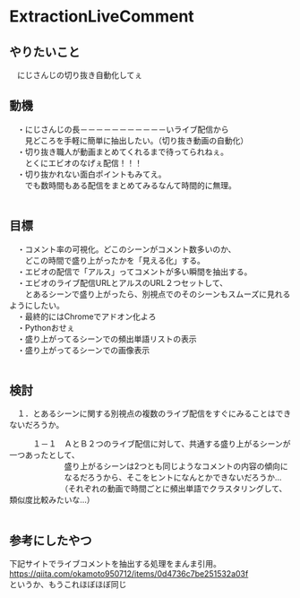 # ExtractionLiveComment
## やりたいこと
　にじさんじの切り抜き自動化してぇ

## 動機
　・にじさんじの長－－－－－－－－－－－いライブ配信から<br>
　　見どころを手軽に簡単に抽出したい。（切り抜き動画の自動化）<br>
　・切り抜き職人が動画まとめてくれるまで待ってられねぇ。<br>
　　とくにエビオのなげぇ配信！！！<br>
　・切り抜かれない面白ポイントもみてえ。<br>
　　でも数時間もある配信をまとめてみるなんて時間的に無理。<br>
<br>
## 目標
　・コメント率の可視化。どこのシーンがコメント数多いのか、<br>
　　どこの時間で盛り上がったかを「見える化」する。<br>
　・エビオの配信で「アルス」ってコメントが多い瞬間を抽出する。<br>
　・エビオのライブ配信URLとアルスのURL２つセットして、<br>
　　とあるシーンで盛り上がったら、別視点でのそのシーンもスムーズに見れるようにしたい。<br>
　・最終的にはChromeでアドオン化よろ<br>
　・Pythonおせぇ<br>
　・盛り上がってるシーンでの頻出単語リストの表示<br>
　・盛り上がってるシーンでの画像表示<br>
 <br>
## 検討
　１．とあるシーンに関する別視点の複数のライブ配信をすぐにみることはできないだろうか。<br>
 
　　　１－１　ＡとＢ２つのライブ配信に対して、共通する盛り上がるシーンが一つあったとして、<br>
　　　　　　　盛り上がるシーンは2つとも同じようなコメントの内容の傾向に<br>
　　　　　　　なるだろうから、そこをヒントになんとかできないだろうか…<br>
　　　　　　　（それぞれの動画で時間ごとに頻出単語でクラスタリングして、類似度比較みたいな…）<br>
<br>
## 参考にしたやつ
下記サイトでライブコメントを抽出する処理をまんま引用。<br>
https://qiita.com/okamoto950712/items/0d4736c7be251532a03f<br>
というか、もうこれほぼほぼ同じ<br>
